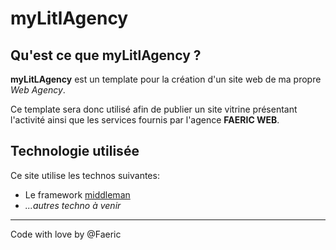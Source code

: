 # myLitlAgency

## Qu'est ce que myLitlAgency ?

**myLitLAgency** est un template pour la création d'un site web de ma propre *Web Agency*.

Ce template sera donc utilisé afin de publier un site vitrine présentant l'activité ainsi que les services fournis par l'agence **FAERIC WEB**.

## Technologie utilisée

Ce site utilise les technos suivantes:
- Le framework [middleman](https://middlemanapp.com/)
- *...autres techno à venir*

---

Code with love by @Faeric
